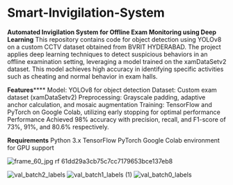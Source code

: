 # Smart-Invigilation-System
**Automated Invigilation System for Offline Exam  Monitoring using Deep Learning**
This repository contains code for object detection using YOLOv8 on a custom CCTV dataset obtained from BVRIT HYDERABAD. The project applies deep learning techniques to detect suspicious behaviors in an offline examination setting, leveraging a model trained on the xamDataSetv2 dataset. This model achieves high accuracy in identifying specific activities such as cheating and normal behavior in exam halls.

**Features******
Model: YOLOv8 for object detection
Dataset: Custom exam dataset (xamDataSetv2)
Preprocessing: Grayscale padding, adaptive anchor calculation, and mosaic augmentation
Training: TensorFlow and PyTorch on Google Colab, utilizing early stopping for optimal performance
Performance
Achieved 98% accuracy with precision, recall, and F1-score of 73%, 91%, and 80.6% respectively.

**Requirements**
Python 3.x
TensorFlow
PyTorch
Google Colab environment for GPU support

![frame_60_jpg rf 61dd29a3cb75c7cc7179653bce137eb8](https://github.com/user-attachments/assets/52422958-c769-4b8c-8dbc-047bb9a98b1c)

![val_batch2_labels](https://github.com/user-attachments/assets/7deace98-6eef-4a61-a8dc-a9e07b858848)
![val_batch1_labels (1)](https://github.com/user-attachments/assets/90191428-19f3-43a4-9ca6-e554e0666cf0)
![val_batch0_labels](https://github.com/user-attachments/assets/24d59ca0-259d-4c40-b665-67facefe4a42)


